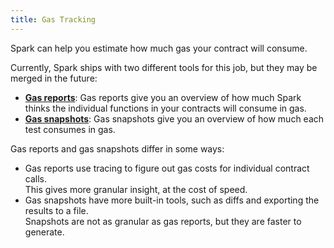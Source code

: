 ```yaml
---
title: Gas Tracking
---
```


Spark can help you estimate how much gas your contract will consume.

Currently, Spark ships with two different tools for this job, but they may be merged in the future:

- [**Gas reports**](./gas-reports): Gas reports give you an overview of how much Spark thinks the
  individual functions in your contracts will consume in gas.
- [**Gas snapshots**](./gas-snapshots): Gas snapshots give you an overview of how much
  each test consumes in gas.

Gas reports and gas snapshots differ in some ways:

- Gas reports use tracing to figure out gas costs for individual contract calls.  
  This gives more granular insight, at the cost of speed.
- Gas snapshots have more built-in tools, such as diffs and exporting the results to a file.  
  Snapshots are not as granular as gas reports, but they are faster to generate.
